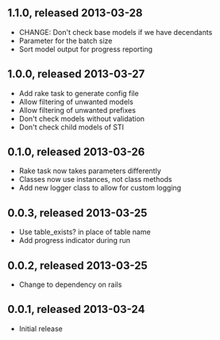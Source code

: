 ## 1.1.0, released 2013-03-28
* CHANGE: Don't check base models if we have decendants
* Parameter for the batch size
* Sort model output for progress reporting

## 1.0.0, released 2013-03-27
* Add rake task to generate config file
* Allow filtering of unwanted models
* Allow filtering of unwanted prefixes
* Don't check models without validation
* Don't check child models of STI

## 0.1.0, released 2013-03-26
* Rake task now takes parameters differently
* Classes now use instances, not class methods
* Add new logger class to allow for custom logging

## 0.0.3, released 2013-03-25
* Use table_exists? in place of table name
* Add progress indicator during run

## 0.0.2, released 2013-03-25
* Change to dependency on rails

## 0.0.1, released 2013-03-24
* Initial release
